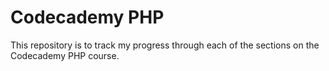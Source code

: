 # Codecademy PHP

This repository is to track my progress through each of the sections on the
Codecademy PHP course.
